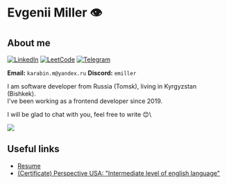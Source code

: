 # Evgenii Miller 👁️

## About me

[![LinkedIn](https://img.shields.io/badge/linkedin-%230077B5.svg?style=for-the-badge&logo=linkedin&logoColor=white)](https://www.linkedin.com/in/ev-miller)
[![LeetCode](https://img.shields.io/badge/LeetCode-000000?style=for-the-badge&logo=LeetCode&logoColor=#d16c06)](https://leetcode.com/wGloom)
[![Telegram](https://img.shields.io/badge/Telegram-2CA5E0?style=for-the-badge&logo=telegram&logoColor=white)](https://t.me/whiteGloom)

**Email:** `karabin.m@yandex.ru`
**Discord:** `emiller`

I am software developer from Russia (Tomsk), living in Kyrgyzstan (Bishkek).\
I've been working as a frontend developer since 2019.

I will be glad to chat with you, feel free to write 😊\

[![](https://leetcard.jacoblin.cool/wGloom?ext=heatmap)](https://leetcode.com/wGloom)

## Useful links

* [Resume](./files/resume.pdf)
* [(Certificate) Perspective USA: "Intermediate level of english language"](./files/certificate_perspective_usa_intermediate_english.png)
